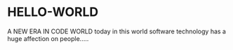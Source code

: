 # HELLO-WORLD
A NEW ERA IN CODE WORLD
today in this world software technology has a huge affection on people.....
